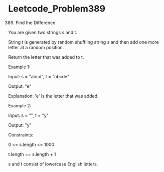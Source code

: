 # Leetcode_Problem389



389. Find the Difference




You are given two strings s and t.



String t is generated by random shuffling string s and then add one more letter at a random position.



Return the letter that was added to t.

 

Example 1:



Input: s = "abcd", t = "abcde"


Output: "e"



Explanation: 'e' is the letter that was added.




Example 2:





Input: s = "", t = "y"





Output: "y"
 



Constraints:





0 <= s.length <= 1000



t.length == s.length + 1





s and t consist of lowercase English letters.
